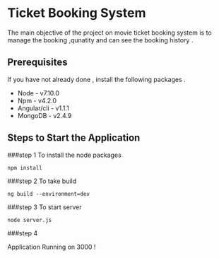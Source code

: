 # Ticket Booking System
The main objective of the project on movie ticket booking system is to manage the booking ,qunatity and  can see the booking history .

## Prerequisites
If you have not already done , install the following packages .
    
* Node - v7.10.0
* Npm  - v4.2.0
* Angular/cli - v1.1.1
* MongoDB - v2.4.9

## Steps to Start the Application

###step 1
To install the node packages

    npm install

###step 2
To take build 
    
    ng build --environment=dev

###step 3
To start server

    node server.js
###step 4 

Application Running on 3000 !
